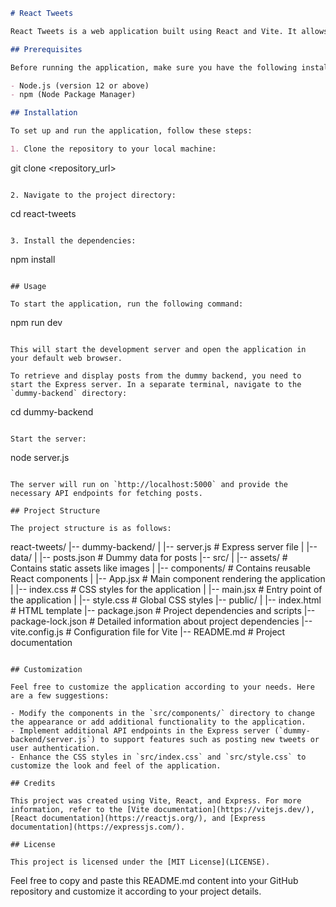 ```markdown
# React Tweets

React Tweets is a web application built using React and Vite. It allows users to create and view tweets in a single-page application. The application is connected to a dummy backend made in Express, which provides the necessary data for displaying posts.

## Prerequisites

Before running the application, make sure you have the following installed on your system:

- Node.js (version 12 or above)
- npm (Node Package Manager)

## Installation

To set up and run the application, follow these steps:

1. Clone the repository to your local machine:

   ```
   git clone <repository_url>
   ```

2. Navigate to the project directory:

   ```
   cd react-tweets
   ```

3. Install the dependencies:

   ```
   npm install
   ```

## Usage

To start the application, run the following command:

```
npm run dev
```

This will start the development server and open the application in your default web browser.

To retrieve and display posts from the dummy backend, you need to start the Express server. In a separate terminal, navigate to the `dummy-backend` directory:

```
cd dummy-backend
```

Start the server:

```
node server.js
```

The server will run on `http://localhost:5000` and provide the necessary API endpoints for fetching posts.

## Project Structure

The project structure is as follows:

```
react-tweets/
|-- dummy-backend/
|   |-- server.js             # Express server file
|   |-- data/
|       |-- posts.json        # Dummy data for posts
|-- src/
|   |-- assets/               # Contains static assets like images
|   |-- components/           # Contains reusable React components
|   |-- App.jsx               # Main component rendering the application
|   |-- index.css             # CSS styles for the application
|   |-- main.jsx              # Entry point of the application
|   |-- style.css             # Global CSS styles
|-- public/
|   |-- index.html            # HTML template
|-- package.json              # Project dependencies and scripts
|-- package-lock.json         # Detailed information about project dependencies
|-- vite.config.js            # Configuration file for Vite
|-- README.md                 # Project documentation
```

## Customization

Feel free to customize the application according to your needs. Here are a few suggestions:

- Modify the components in the `src/components/` directory to change the appearance or add additional functionality to the application.
- Implement additional API endpoints in the Express server (`dummy-backend/server.js`) to support features such as posting new tweets or user authentication.
- Enhance the CSS styles in `src/index.css` and `src/style.css` to customize the look and feel of the application.

## Credits

This project was created using Vite, React, and Express. For more information, refer to the [Vite documentation](https://vitejs.dev/), [React documentation](https://reactjs.org/), and [Express documentation](https://expressjs.com/).

## License

This project is licensed under the [MIT License](LICENSE).
```

Feel free to copy and paste this README.md content into your GitHub repository and customize it according to your project details.
